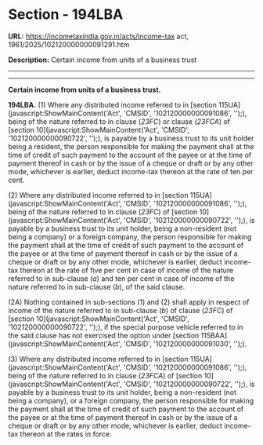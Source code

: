 # Section - 194LBA

**URL:** https://incometaxindia.gov.in/acts/income-tax act, 1961/2025/102120000000091291.htm

**Description:** Certain income from units of a business trust

---

****

**Certain income from units of a business trust.**

**194LBA.** (1) Where any distributed income referred to in [section 115UA](javascript:ShowMainContent\('Act', 'CMSID', '102120000000091086', ''\);), being of the nature referred to in clause (_23FC_) or clause (_23FCA_) of [section 10](javascript:ShowMainContent\('Act', 'CMSID', '102120000000090722', ''\);), is payable by a business trust to its unit holder being a resident, the person responsible for making the payment shall at the time of credit of such payment to the account of the payee or at the time of payment thereof in cash or by the issue of a cheque or draft or by any other mode, whichever is earlier, deduct income-tax thereon at the rate of ten per cent.

(2) Where any distributed income referred to in [section 115UA](javascript:ShowMainContent\('Act', 'CMSID', '102120000000091086', ''\);), being of the nature referred to in clause (_23FC_) of [section 10](javascript:ShowMainContent\('Act', 'CMSID', '102120000000090722', ''\);), is payable by a business trust to its unit holder, being a non-resident (not being a company) or a foreign company, the person responsible for making the payment shall at the time of credit of such payment to the account of the payee or at the time of payment thereof in cash or by the issue of a cheque or draft or by any other mode, whichever is earlier, deduct income-tax thereon at the rate of five per cent in case of income of the nature referred to in sub-clause (_a_) and ten per cent in case of income of the nature referred to in sub-clause (_b_), of the said clause.

(2A) Nothing contained in sub-sections (1) and (2) shall apply in respect of income of the nature referred to in sub-clause (_b_) of clause (_23FC_) of [section 10](javascript:ShowMainContent\('Act', 'CMSID', '102120000000090722', ''\);), if the special purpose vehicle referred to in the said clause has not exercised the option under [section 115BAA](javascript:ShowMainContent\('Act', 'CMSID', '102120000000091030', ''\);).

(3) Where any distributed income referred to in [section 115UA](javascript:ShowMainContent\('Act', 'CMSID', '102120000000091086', ''\);), being of the nature referred to in clause (_23FCA_) of [section 10](javascript:ShowMainContent\('Act', 'CMSID', '102120000000090722', ''\);), is payable by a business trust to its unit holder, being a non-resident (not being a company), or a foreign company, the person responsible for making the payment shall at the time of credit of such payment to the account of the payee or at the time of payment thereof in cash or by the issue of a cheque or draft or by any other mode, whichever is earlier, deduct income-tax thereon at the rates in force.